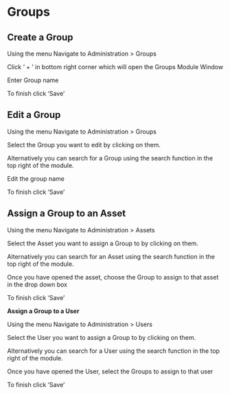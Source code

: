 # Groups

## Create a Group

Using the menu Navigate to Administration > Groups

Click ‘ + ’ in bottom right corner which will open the Groups Module Window

Enter Group name

To finish click ‘Save’

## Edit a Group

Using the menu Navigate to Administration > Groups

Select the Group you want to edit by clicking on them.

Alternatively you can search for a Group using the search function in the top right of the module.

Edit the group name

To finish click ‘Save’

## Assign a Group to an Asset

Using the menu Navigate to Administration > Assets

Select the Asset you want to assign a Group to by clicking on them.

Alternatively you can search for an Asset using the search function in the top right of the module.

Once you have opened the asset, choose the Group to assign to that asset in the drop down box

To finish click ‘Save’

**Assign a Group to a User**

Using the menu Navigate to Administration > Users

Select the User you want to assign a Group to by clicking on them.

Alternatively you can search for a User using the search function in the top right of the module.

Once you have opened the User, select the Groups to assign to that user

To finish click ‘Save’
<!--stackedit_data:
eyJoaXN0b3J5IjpbLTMzMzQwODc5N119
-->